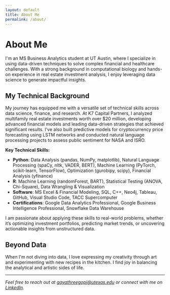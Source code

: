 ```yaml
---
layout: default
title: About Me
permalink: /about/
---
```


# About Me

I'm an MS Business Analytics student at UT Austin, where I specialize in using data-driven techniques to solve complex financial and healthcare challenges. With a strong background in computational biology and hands-on experience in real estate investment analysis, I enjoy leveraging data science to generate impactful insights.

## My Technical Background

My journey has equipped me with a versatile set of technical skills across data science, finance, and research. At K7 Capital Partners, I analyzed multifamily real estate investments worth over $20 million, developing advanced financial models and leading data-driven strategies that achieved significant results. I've also built predictive models for cryptocurrency price forecasting using LSTM networks and conducted natural language processing projects to assess public sentiment for NASA and ISRO.

**Key Technical Skills:**
- **Python**: Data Analysis (pandas, NumPy, matplotlib), Natural Language Processing (spaCy, nltk, VADER, BERT), Machine
Learning (PyTorch, scikit-learn, TensorFlow), Optimization (gurobipy, scipy), Financial Analysis (yfinance)
- **R**: Machine Learning (randomForest, BART), Statistical Testing (ANOVA, Chi-Square), Data Wrangling & Visualization
- **Software**: MS Excel & Financial Modeling, SQL, C++, Neo4j, Tableau, GitHub, Visual Studio Code, TACC Supercomputer
- **Certifications**: Google Data Analytics Professional, Google Business Intelligence Professional, Snowflake Data Warehouse

I am passionate about applying these skills to real-world problems, whether it’s optimizing investment portfolios, predicting market trends, or uncovering actionable insights from unstructured data.

## Beyond Data

When I'm not diving into data, I love expressing my creativity through art and experimenting with new recipes in the kitchen. I find joy in balancing the analytical and artistic sides of life.

---

*Feel free to reach out at [gayathreegopi@utexas.edu](mailto:gayathreegopi@utexas.edu) or connect with me on [LinkedIn](https://www.linkedin.com/in/gayathreegopi/).*

